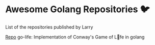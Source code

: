 # Awesome Golang Repositories 🐦
List of the repositories published by Larry

[Repo](https://github.com/jahnestacado/go-life) go-life: Implementation of Conway's Game of L:seedling:fe in golang 
